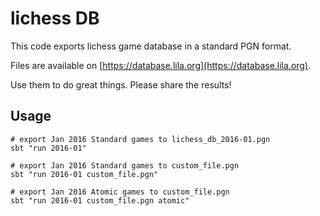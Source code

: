 # lichess DB

This code exports lichess game database in a standard PGN format.

Files are available on [https://database.lila.org](https://database.lila.org).

Use them to do great things. Please share the results!

## Usage

```
# export Jan 2016 Standard games to lichess_db_2016-01.pgn
sbt "run 2016-01"

# export Jan 2016 Standard games to custom_file.pgn
sbt "run 2016-01 custom_file.pgn"

# export Jan 2016 Atomic games to custom_file.pgn
sbt "run 2016-01 custom_file.pgn atomic"
```

